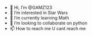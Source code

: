 - 👋 Hi, I’m @GAMZ123
- 👀 I’m interested in Star Wars
- 🌱 I’m currently learning Math 
- 💞️ I’m looking to collaborate on python 
- 📫 How to reach me U cant reach me

<!---
GAMZ123/GAMZ123 is a ✨ special ✨ repository because its `README.md` (this file) appears on your GitHub profile.
You can click the Preview link to take a look at your changes.
--->
